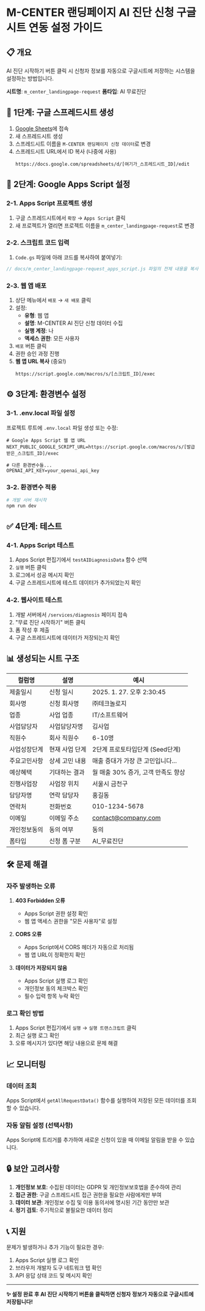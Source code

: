 # M-CENTER 랜딩페이지 AI 진단 신청 구글시트 연동 설정 가이드

## 📋 개요

AI 진단 시작하기 버튼 클릭 시 신청자 정보를 자동으로 구글시트에 저장하는 시스템을 설정하는 방법입니다.

**시트명**: `m_center_landingpage-request`
**폼타입**: AI 무료진단

## 🚀 1단계: 구글 스프레드시트 생성

1. [Google Sheets](https://sheets.google.com)에 접속
2. 새 스프레드시트 생성
3. 스프레드시트 이름을 `M-CENTER 랜딩페이지 신청 데이터`로 변경
4. 스프레드시트 URL에서 ID 복사 (나중에 사용)
   ```
   https://docs.google.com/spreadsheets/d/[여기가_스프레드시트_ID]/edit
   ```

## 🔧 2단계: Google Apps Script 설정

### 2-1. Apps Script 프로젝트 생성

1. 구글 스프레드시트에서 `확장` → `Apps Script` 클릭
2. 새 프로젝트가 열리면 프로젝트 이름을 `m_center_landingpage-request`로 변경

### 2-2. 스크립트 코드 입력

1. `Code.gs` 파일에 아래 코드를 복사하여 붙여넣기:

```javascript
// docs/m_center_landingpage-request_apps_script.js 파일의 전체 내용을 복사
```

### 2-3. 웹 앱 배포

1. 상단 메뉴에서 `배포` → `새 배포` 클릭
2. 설정:
   - **유형**: 웹 앱
   - **설명**: M-CENTER AI 진단 신청 데이터 수집
   - **실행 계정**: 나
   - **액세스 권한**: 모든 사용자
3. `배포` 버튼 클릭
4. 권한 승인 과정 진행
5. **웹 앱 URL 복사** (중요!)
   ```
   https://script.google.com/macros/s/[스크립트_ID]/exec
   ```

## ⚙️ 3단계: 환경변수 설정

### 3-1. .env.local 파일 설정

프로젝트 루트에 `.env.local` 파일 생성 또는 수정:

```env
# Google Apps Script 웹 앱 URL
NEXT_PUBLIC_GOOGLE_SCRIPT_URL=https://script.google.com/macros/s/[발급받은_스크립트_ID]/exec

# 다른 환경변수들...
OPENAI_API_KEY=your_openai_api_key
```

### 3-2. 환경변수 적용

```bash
# 개발 서버 재시작
npm run dev
```

## ✅ 4단계: 테스트

### 4-1. Apps Script 테스트

1. Apps Script 편집기에서 `testAIDiagnosisData` 함수 선택
2. `실행` 버튼 클릭
3. 로그에서 성공 메시지 확인
4. 구글 스프레드시트에 테스트 데이터가 추가되었는지 확인

### 4-2. 웹사이트 테스트

1. 개발 서버에서 `/services/diagnosis` 페이지 접속
2. "무료 진단 시작하기" 버튼 클릭
3. 폼 작성 후 제출
4. 구글 스프레드시트에 데이터가 저장되는지 확인

## 📊 생성되는 시트 구조

| 컬럼명 | 설명 | 예시 |
|--------|------|------|
| 제출일시 | 신청 일시 | 2025. 1. 27. 오후 2:30:45 |
| 회사명 | 신청 회사명 | ㈜테크놀로지 |
| 업종 | 사업 업종 | IT/소프트웨어 |
| 사업담당자 | 사업담당자명 | 김사업 |
| 직원수 | 회사 직원수 | 6-10명 |
| 사업성장단계 | 현재 사업 단계 | 2단계 프로토타입단계 (Seed단계) |
| 주요고민사항 | 상세 고민 내용 | 매출 증대가 가장 큰 고민입니다... |
| 예상혜택 | 기대하는 결과 | 월 매출 30% 증가, 고객 만족도 향상 |
| 진행사업장 | 사업장 위치 | 서울시 금천구 |
| 담당자명 | 연락 담당자 | 홍길동 |
| 연락처 | 전화번호 | 010-1234-5678 |
| 이메일 | 이메일 주소 | contact@company.com |
| 개인정보동의 | 동의 여부 | 동의 |
| 폼타입 | 신청 폼 구분 | AI_무료진단 |

## 🛠️ 문제 해결

### 자주 발생하는 오류

1. **403 Forbidden 오류**
   - Apps Script 권한 설정 확인
   - 웹 앱 액세스 권한을 "모든 사용자"로 설정

2. **CORS 오류**
   - Apps Script에서 CORS 헤더가 자동으로 처리됨
   - 웹 앱 URL이 정확한지 확인

3. **데이터가 저장되지 않음**
   - Apps Script 실행 로그 확인
   - 개인정보 동의 체크박스 확인
   - 필수 입력 항목 누락 확인

### 로그 확인 방법

1. Apps Script 편집기에서 `실행` → `실행 트랜스크립트` 클릭
2. 최근 실행 로그 확인
3. 오류 메시지가 있다면 해당 내용으로 문제 해결

## 📈 모니터링

### 데이터 조회

Apps Script에서 `getAllRequestData()` 함수를 실행하여 저장된 모든 데이터를 조회할 수 있습니다.

### 자동 알림 설정 (선택사항)

Apps Script에 트리거를 추가하여 새로운 신청이 있을 때 이메일 알림을 받을 수 있습니다.

## 🔒 보안 고려사항

1. **개인정보 보호**: 수집된 데이터는 GDPR 및 개인정보보호법을 준수하여 관리
2. **접근 권한**: 구글 스프레드시트 접근 권한을 필요한 사람에게만 부여
3. **데이터 보관**: 개인정보 수집 및 이용 동의서에 명시된 기간 동안만 보관
4. **정기 검토**: 주기적으로 불필요한 데이터 정리

## 📞 지원

문제가 발생하거나 추가 기능이 필요한 경우:
1. Apps Script 실행 로그 확인
2. 브라우저 개발자 도구 네트워크 탭 확인
3. API 응답 상태 코드 및 메시지 확인

---

**✨ 설정 완료 후 AI 진단 시작하기 버튼을 클릭하면 신청자 정보가 자동으로 구글시트에 저장됩니다!** 